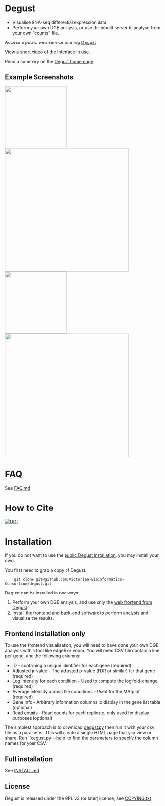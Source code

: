 # Degust

* Visualise RNA-seq differential expression data.
* Perform your own DGE analysis, or use the inbuilt server to analyse from your own "counts" file.

Access a public web service running [Degust](http://degust.erc.monash.edu)

View a [short video](https://www.youtube.com/watch?v=ucucQ_LtZ1g) of the interface in use.

Read a summary on the <a href='http://drpowell.github.io/degust/'>Degust home page</a>.

## Example Screenshots

<a href="docs/images/screenshot-libsize.png"><img src="docs/images/screenshot-libsize.png" width="200"/></a>
<a href="docs/images/screenshot-mds.png"><img src="docs/images/screenshot-mds.png" width="400"/></a>
<br/>
<a href="docs/images/screenshot-boxplot.png"><img src="docs/images/screenshot-boxplot.png" width="200"/></a>
<a href="docs/images/screenshot-mds3d.png"><img src="docs/images/screenshot-mds3d.png" width="400"/></a>

# FAQ

See [FAQ.md](FAQ.md)

# How to Cite

[![DOI](https://zenodo.org/badge/DOI/10.5281/zenodo.3258933.svg)](https://doi.org/10.5281/zenodo.3258933)


# Installation

If you do not want to use the [public Degust installation](http://degust.erc.monash.edu), you may install your own.

You first need to grab a copy of Degust.

        git clone git@github.com:Victorian-Bioinformatics-Consortium/degust.git

Degust can be installed in two ways:

  1. Perform your own DGE analysis, and use only the [web frontend from Degust](#frontend-installation-only)
  2. Install the [frontend and back-end software](#full-installation) to perform analysis and visualise the results.

## Frontend installation only

To use the frontend visualisation, you will need to have done your own DGE analysis with a tool like edgeR or voom.  You will need CSV file contain a line per gene, and the following columns:

  * ID - containing a unique identifier for each gene (required)
  * Adjusted p-value - The adjusted p-value (FDR or similar) for that gene (required)
  * Log intensity for each condition - Used to compute the log fold-change (required)
  * Average intensity across the conditions - Used for the MA-plot (required)
  * Gene info - Arbitrary information columns to display in the gene list table (optional)
  * Read counts - Read counts for each replicate, only used for display purposes (optional)

The simplest approach is to download [degust.py](http://drpowell.github.io/degust/dist/latest/degust.py) then run it with your csv file as a parameter.  This will create a single HTML page that you view or share.  Run ``degust.py --help` to find the parameters to specify the column names for your CSV.

## Full installation

See [INSTALL.md](INSTALL.md)

## License ##
Degust is released under the GPL v3 (or later) license, see <a href='http://github.com/drpowell/degust/blob/master/COPYING.txt'>COPYING.txt</a>
